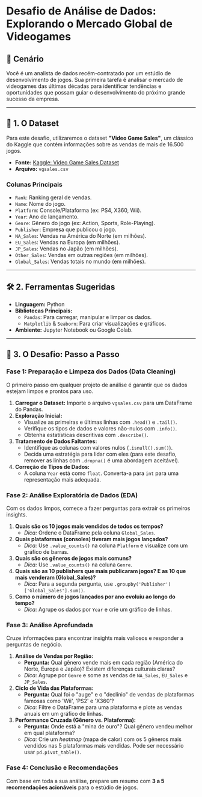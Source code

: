 # Desafio de Análise de Dados: Explorando o Mercado Global de Videogames

## 📝 Cenário

Você é um analista de dados recém-contratado por um estúdio de desenvolvimento de jogos. Sua primeira tarefa é analisar o mercado de videogames das últimas décadas para identificar tendências e oportunidades que possam guiar o desenvolvimento do próximo grande sucesso da empresa.

---

## 💾 1. O Dataset

Para este desafio, utilizaremos o dataset **"Video Game Sales"**, um clássico do Kaggle que contém informações sobre as vendas de mais de 16.500 jogos.

* **Fonte:** [Kaggle: Video Game Sales Dataset](https://www.kaggle.com/datasets/gregorut/videogamesales)
* **Arquivo:** `vgsales.csv`

### Colunas Principais

* `Rank`: Ranking geral de vendas.
* `Name`: Nome do jogo.
* `Platform`: Console/Plataforma (ex: PS4, X360, Wii).
* `Year`: Ano de lançamento.
* `Genre`: Gênero do jogo (ex: Action, Sports, Role-Playing).
* `Publisher`: Empresa que publicou o jogo.
* `NA_Sales`: Vendas na América do Norte (em milhões).
* `EU_Sales`: Vendas na Europa (em milhões).
* `JP_Sales`: Vendas no Japão (em milhões).
* `Other_Sales`: Vendas em outras regiões (em milhões).
* `Global_Sales`: Vendas totais no mundo (em milhões).

---

## 🛠️ 2. Ferramentas Sugeridas

* **Linguagem:** Python
* **Bibliotecas Principais:**
    * `Pandas`: Para carregar, manipular e limpar os dados.
    * `Matplotlib` & `Seaborn`: Para criar visualizações e gráficos.
* **Ambiente:** Jupyter Notebook ou Google Colab.

---

## 🚀 3. O Desafio: Passo a Passo

### Fase 1: Preparação e Limpeza dos Dados (Data Cleaning)

O primeiro passo em qualquer projeto de análise é garantir que os dados estejam limpos e prontos para uso.

1.  **Carregar o Dataset:** Importe o arquivo `vgsales.csv` para um DataFrame do Pandas.
2.  **Exploração Inicial:**
    * Visualize as primeiras e últimas linhas com `.head()` e `.tail()`.
    * Verifique os tipos de dados e valores não-nulos com `.info()`.
    * Obtenha estatísticas descritivas com `.describe()`.
3.  **Tratamento de Dados Faltantes:**
    * Identifique as colunas com valores nulos (`.isnull().sum()`).
    * Decida uma estratégia para lidar com eles (para este desafio, remover as linhas com `.dropna()` é uma abordagem aceitável).
4.  **Correção de Tipos de Dados:**
    * A coluna `Year` está como `float`. Converta-a para `int` para uma representação mais adequada.

### Fase 2: Análise Exploratória de Dados (EDA)

Com os dados limpos, comece a fazer perguntas para extrair os primeiros insights.

1.  **Quais são os 10 jogos mais vendidos de todos os tempos?**
    * *Dica:* Ordene o DataFrame pela coluna `Global_Sales`.
2.  **Quais plataformas (consoles) tiveram mais jogos lançados?**
    * *Dica:* Use `.value_counts()` na coluna `Platform` e visualize com um gráfico de barras.
3.  **Quais são os gêneros de jogos mais comuns?**
    * *Dica:* Use `.value_counts()` na coluna `Genre`.
4.  **Quais são as 10 publishers que mais publicaram jogos? E as 10 que mais venderam (Global_Sales)?**
    * *Dica:* Para a segunda pergunta, use `.groupby('Publisher')['Global_Sales'].sum()`.
5.  **Como o número de jogos lançados por ano evoluiu ao longo do tempo?**
    * *Dica:* Agrupe os dados por `Year` e crie um gráfico de linhas.

### Fase 3: Análise Aprofundada

Cruze informações para encontrar insights mais valiosos e responder a perguntas de negócio.

1.  **Análise de Vendas por Região:**
    * **Pergunta:** Qual gênero vende mais em cada região (América do Norte, Europa e Japão)? Existem diferenças culturais claras?
    * *Dica:* Agrupe por `Genre` e some as vendas de `NA_Sales`, `EU_Sales` e `JP_Sales`.
2.  **Ciclo de Vida das Plataformas:**
    * **Pergunta:** Qual foi o "auge" e o "declínio" de vendas de plataformas famosas como 'Wii', 'PS2' e 'X360'?
    * *Dica:* Filtre o DataFrame para uma plataforma e plote as vendas anuais em um gráfico de linhas.
3.  **Performance Cruzada (Gênero vs. Plataforma):**
    * **Pergunta:** Onde está a "mina de ouro"? Qual gênero vendeu melhor em qual plataforma?
    * *Dica:* Crie um *heatmap* (mapa de calor) com os 5 gêneros mais vendidos nas 5 plataformas mais vendidas. Pode ser necessário usar `pd.pivot_table()`.

### Fase 4: Conclusão e Recomendações

Com base em toda a sua análise, prepare um resumo com **3 a 5 recomendações acionáveis** para o estúdio de jogos.
